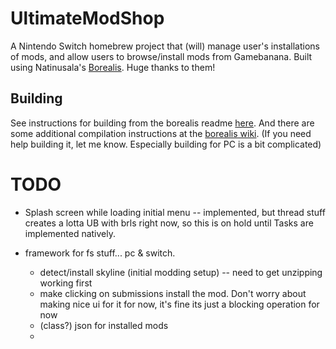 # UltimateModShop

A Nintendo Switch homebrew project that (will) manage user's installations of mods, and allow users to browse/install mods from Gamebanana.
Built using Natinusala's [Borealis](https://github.com/natinusala/borealis). Huge thanks to them!



## Building
See instructions for building from the borealis readme [here](https://github.com/natinusala/borealis).
And there are some additional compilation instructions at the [borealis wiki](https://github.com/natinusala/borealis/wiki/Additional-compilation-instructions).
(If you need help building it, let me know. Especially building for PC is a bit complicated)



# TODO

- Splash screen while loading initial menu -- implemented, but thread stuff creates a lotta UB with brls right now, so this is on hold until Tasks are implemented natively.

- framework for fs stuff... pc & switch.
    - detect/install skyline (initial modding setup) -- need to get unzipping working first
    - make clicking on submissions install the mod. Don't worry about making nice ui for it for now,
        it's fine its just a blocking operation for now
    - (class?) json for installed mods
    - 

